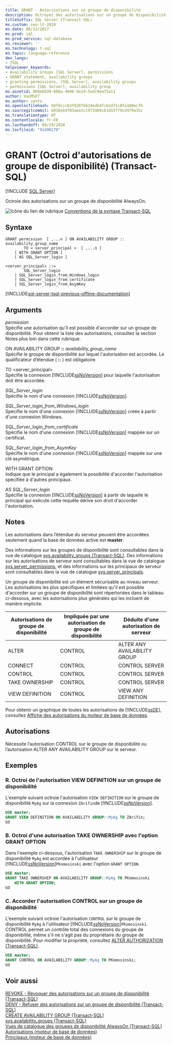 ```yaml
---
title: GRANT - Autorisations sur un groupe de disponibilité
description: Octroyez des autorisations sur un groupe de disponibilité AlwaysOn.
titleSuffix: SQL Server (Transact-SQL)
ms.custom: seo-lt-2019
ms.date: 06/12/2017
ms.prod: sql
ms.prod_service: sql-database
ms.reviewer: ''
ms.technology: t-sql
ms.topic: language-reference
dev_langs:
- TSQL
helpviewer_keywords:
- Availability Groups [SQL Server], permissions
- GRANT statement, availability groups
- granting permissions, [SQL Server], availability groups
- permissions [SQL Server], availability group
ms.assetid: 060eb839-666a-4046-9e1d-5edc9ea75a11
author: VanMSFT
ms.author: vanto
ms.openlocfilehash: ddfdccc63f826fb634edb4fcb2d75c0fa188ecfb
ms.sourcegitcommit: b93beb4f03aee2c1971909cb1d15f79cd479a35c
ms.translationtype: HT
ms.contentlocale: fr-FR
ms.lasthandoff: 09/29/2020
ms.locfileid: "91498170"
---
```

# <a name="grant-availability-group-permissions-transact-sql"></a>GRANT (Octroi d'autorisations de groupe de disponibilité) (Transact-SQL)
[!INCLUDE [SQL Server](../../includes/applies-to-version/sqlserver.md)]

  Octroie des autorisations sur un groupe de disponibilité AlwaysOn.  
  

 ![Icône du lien de rubrique](../../database-engine/configure-windows/media/topic-link.gif "Icône du lien de rubrique") [Conventions de la syntaxe Transact-SQL](../../t-sql/language-elements/transact-sql-syntax-conventions-transact-sql.md)  
  
## <a name="syntax"></a>Syntaxe  
  
```syntaxsql
GRANT permission  [ ,...n ] ON AVAILABILITY GROUP :: availability_group_name  
        TO < server_principal >  [ ,...n ]  
    [ WITH GRANT OPTION ]  
    [ AS SQL_Server_login ]   
  
<server_principal> ::=   
        SQL_Server_login  
    | SQL_Server_login_from_Windows_login   
    | SQL_Server_login_from_certificate   
    | SQL_Server_login_from_AsymKey  
```  
  
[!INCLUDE[sql-server-tsql-previous-offline-documentation](../../includes/sql-server-tsql-previous-offline-documentation.md)]

## <a name="arguments"></a>Arguments
 *permission*  
 Spécifie une autorisation qu'il est possible d'accorder sur un groupe de disponibilité. Pour obtenir la liste des autorisations, consultez la section Notes plus loin dans cette rubrique.  
  
 ON AVAILABILITY GROUP **::** _availability_group_name_  
 Spécifie le groupe de disponibilité sur lequel l'autorisation est accordée. Le qualificateur d’étendue ( **::** ) est obligatoire.  
  
 TO \<server_principal>  
 Spécifie la connexion [!INCLUDE[ssNoVersion](../../includes/ssnoversion-md.md)] pour laquelle l'autorisation doit être accordée.  
  
 *SQL_Server_login*  
 Spécifie le nom d'une connexion [!INCLUDE[ssNoVersion](../../includes/ssnoversion-md.md)].  
  
 *SQL_Server_login_from_Windows_login*  
 Spécifie le nom d'une connexion [!INCLUDE[ssNoVersion](../../includes/ssnoversion-md.md)] créée à partir d'une connexion Windows.  
  
 *SQL_Server_login_from_certificate*  
 Spécifie le nom d'une connexion [!INCLUDE[ssNoVersion](../../includes/ssnoversion-md.md)] mappée sur un certificat.  
  
 *SQL_Server_login_from_AsymKey*  
 Spécifie le nom d'une connexion [!INCLUDE[ssNoVersion](../../includes/ssnoversion-md.md)] mappée sur une clé asymétrique.  
  
 WITH GRANT OPTION  
 Indique que le principal a également la possibilité d'accorder l'autorisation spécifiée à d'autres principaux.  
  
 AS *SQL_Server_login*  
 Spécifie la connexion [!INCLUDE[ssNoVersion](../../includes/ssnoversion-md.md)] à partir de laquelle le principal qui exécute cette requête dérive son droit d'accorder l'autorisation.  
  
## <a name="remarks"></a>Notes  
 Les autorisations dans l’étendue du serveur peuvent être accordées seulement quand la base de données active est **master**.  
  
 Des informations sur les groupes de disponibilité sont consultables dans la vue de catalogue [sys.availability_groups &#40;Transact-SQL&#41;](../../relational-databases/system-catalog-views/sys-availability-groups-transact-sql.md). Des informations sur les autorisations de serveur sont consultables dans la vue de catalogue [sys.server_permissions](../../relational-databases/system-catalog-views/sys-server-permissions-transact-sql.md), et des informations sur les principaux de serveur sont consultables dans la vue de catalogue [sys.server_principals](../../relational-databases/system-catalog-views/sys-server-principals-transact-sql.md).  
  
 Un groupe de disponibilité est un élément sécurisable au niveau serveur. Les autorisations les plus spécifiques et limitées qu'il est possible d'accorder sur un groupe de disponibilité sont répertoriées dans le tableau ci-dessous, avec les autorisations plus générales qui les incluent de manière implicite.  
  
|Autorisations de groupe de disponibilité|Impliquée par une autorisation de groupe de disponibilité|Déduite d'une autorisation de serveur|  
|-----------------------------------|----------------------------------------------|----------------------------------|  
|ALTER|CONTROL|ALTER ANY AVAILABILITY GROUP|  
|CONNECT|CONTROL|CONTROL SERVER|  
|CONTROL|CONTROL|CONTROL SERVER|  
|TAKE OWNERSHIP|CONTROL|CONTROL SERVER|  
|VIEW DEFINITION|CONTROL|VIEW ANY DEFINITION|  
  
 Pour obtenir un graphique de toutes les autorisations de [!INCLUDE[ssDE](../../includes/ssde-md.md)], consultez [Affiche des autorisations du moteur de base de données](https://aka.ms/sql-permissions-poster).  
  
## <a name="permissions"></a>Autorisations  
 Nécessite l’autorisation CONTROL sur le groupe de disponibilité ou l’autorisation ALTER ANY AVAILABILITY GROUP sur le serveur.  
  
## <a name="examples"></a>Exemples  
  
### <a name="a-granting-view-definition-permission-on-an-availability-group"></a>R. Octroi de l'autorisation VIEW DEFINITION sur un groupe de disponibilité  
 L'exemple suivant octroie l'autorisation `VIEW DEFINITION` sur le groupe de disponibilité `MyAg` sur la connexion `ZArifin`de [!INCLUDE[ssNoVersion](../../includes/ssnoversion-md.md)].  
  
```sql  
USE master;  
GRANT VIEW DEFINITION ON AVAILABILITY GROUP::MyAg TO ZArifin;  
GO  
```  
  
### <a name="b-granting-take-ownership-permission-with-the-grant-option"></a>B. Octroi d'une autorisation TAKE OWNERSHIP avec l'option GRANT OPTION  
 Dans l'exemple ci-dessous, l'autorisation `TAKE OWNERSHIP` sur le groupe de disponibilité `MyAg` est accordée à l'utilisateur [!INCLUDE[ssNoVersion](../../includes/ssnoversion-md.md)]`PKomosinski` avec l'option `GRANT OPTION`.  
  
```sql  
USE master;  
GRANT TAKE OWNERSHIP ON AVAILABILITY GROUP::MyAg TO PKomosinski   
    WITH GRANT OPTION;  
GO  
```  
  
### <a name="c-granting-control-permission-on-an-availability-group"></a>C. Accorder l'autorisation CONTROL sur un groupe de disponibilité  
 L'exemple suivant octroie l'autorisation `CONTROL` sur le groupe de disponibilité `MyAg` à l'utilisateur [!INCLUDE[ssNoVersion](../../includes/ssnoversion-md.md)]`PKomosinski`. CONTROL permet un contrôle total des connexions du groupe de disponibilité, même s'il ne s'agit pas du propriétaire du groupe de disponibilité. Pour modifier la propriété, consultez [ALTER AUTHORIZATION &#40;Transact-SQL&#41;](../../t-sql/statements/alter-authorization-transact-sql.md).  
  
```sql  
USE master;  
GRANT CONTROL ON AVAILABILITY GROUP::MyAg TO PKomosinski;  
GO  
```  
  
## <a name="see-also"></a>Voir aussi  
 [REVOKE - Révoquer des autorisations sur un groupe de disponibilité &#40;Transact-SQL&#41;](../../t-sql/statements/revoke-availability-group-permissions-transact-sql.md)   
 [DENY - Refuser des autorisations sur un groupe de disponibilité &#40;Transact-SQL&#41;](../../t-sql/statements/deny-availability-group-permissions-transact-sql.md)   
 [CREATE AVAILABILITY GROUP &#40;Transact-SQL&#41;](../../t-sql/statements/create-availability-group-transact-sql.md)   
 [sys.availability_groups &#40;Transact-SQL&#41;](../../relational-databases/system-catalog-views/sys-availability-groups-transact-sql.md)   
 [Vues de catalogue des groupes de disponibilité AlwaysOn &#40;Transact-SQL&#41;](../../relational-databases/system-catalog-views/always-on-availability-groups-catalog-views-transact-sql.md) [Autorisations &#40;moteur de base de données&#41;](../../relational-databases/security/permissions-database-engine.md)   
 [Principaux &#40;moteur de base de données&#41;](../../relational-databases/security/authentication-access/principals-database-engine.md)  
  
  
